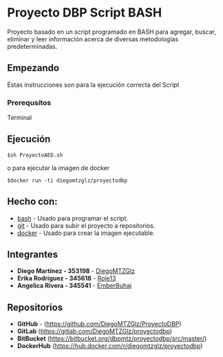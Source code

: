 # Proyecto DBP Script BASH

Proyecto basado en un script programado en BASH para agregar, buscar, eliminar y leer información acerca de diversas metodologías predeterminadas.

## Empezando

Éstas instrucciones son para la ejecución correcta del Script

### Prerequsítos

Terminal

## Ejecución

```
$sh ProyectoAED.sh
```
o para ejecutar la imagen de docker
```
$docker run -ti diegomtzglz/proyectodbp
```

## Hecho con:

* [bash](https://www.gnu.org/software/bash/) - Usado para programar el script.
* [git](http://www.dropwizard.io/1.0.2/docs/) - Usado para subir el proyecto a repositorios.
* [docker](https://www.docker.com/) - Usado para crear la imagen ejecutable.

## Integrantes

* **Diego Martínez - 353198** - [DiegoMTZGlz](https://github.com/DiegoMTZGlz)
* **Erika Rodriguez - 345618** - [Role13](https://github.com/Role13)
* **Angelica Rivera - 345541** - [EmberBuhaj](https://github.com/EmberBuhaj)

## Repositorios

* **GitHub** - (https://github.com/DiegoMTZGlz/ProyectoDBP)
* **GitLab**  (https://gitlab.com/DiegoMTZGlz/proyectodbp)
* **BitBucket** (https://bitbucket.org/dbpmtz/proyectodbp/src/master/)
* **DockerHub** (https://hub.docker.com/r/diegomtzglz/proyectodbp)
